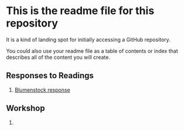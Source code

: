 # This is the readme file for this repository

It is a kind of landing spot for initially accessing a GitHub repository.

You could also use your readme file as a table of contents or index that describes all of the content you will create.

## Responses to Readings

1.  [Blumenstock response](https://github.com/wicked-problems/workshop/blob/master/blumenstock.md)

## Workshop

1.  
